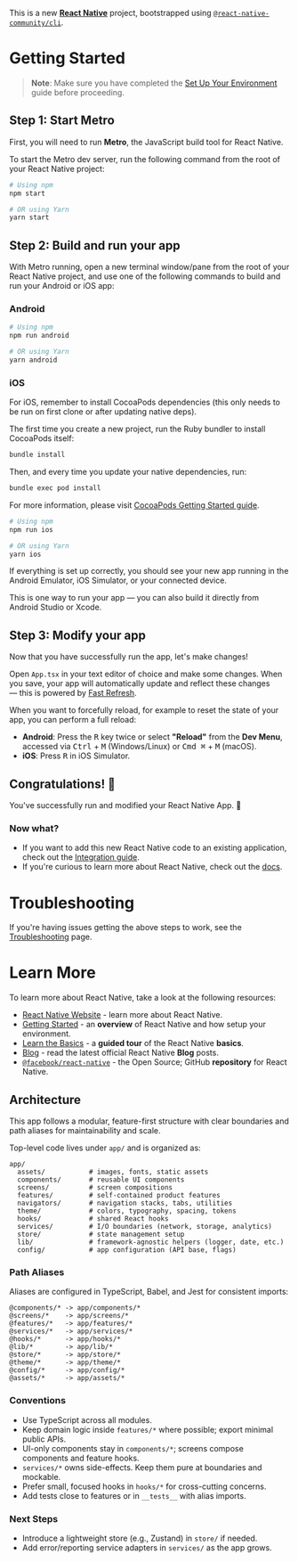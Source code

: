 This is a new [**React Native**](https://reactnative.dev) project, bootstrapped using [`@react-native-community/cli`](https://github.com/react-native-community/cli).

# Getting Started

> **Note**: Make sure you have completed the [Set Up Your Environment](https://reactnative.dev/docs/set-up-your-environment) guide before proceeding.

## Step 1: Start Metro

First, you will need to run **Metro**, the JavaScript build tool for React Native.

To start the Metro dev server, run the following command from the root of your React Native project:

```sh
# Using npm
npm start

# OR using Yarn
yarn start
```

## Step 2: Build and run your app

With Metro running, open a new terminal window/pane from the root of your React Native project, and use one of the following commands to build and run your Android or iOS app:

### Android

```sh
# Using npm
npm run android

# OR using Yarn
yarn android
```

### iOS

For iOS, remember to install CocoaPods dependencies (this only needs to be run on first clone or after updating native deps).

The first time you create a new project, run the Ruby bundler to install CocoaPods itself:

```sh
bundle install
```

Then, and every time you update your native dependencies, run:

```sh
bundle exec pod install
```

For more information, please visit [CocoaPods Getting Started guide](https://guides.cocoapods.org/using/getting-started.html).

```sh
# Using npm
npm run ios

# OR using Yarn
yarn ios
```

If everything is set up correctly, you should see your new app running in the Android Emulator, iOS Simulator, or your connected device.

This is one way to run your app — you can also build it directly from Android Studio or Xcode.

## Step 3: Modify your app

Now that you have successfully run the app, let's make changes!

Open `App.tsx` in your text editor of choice and make some changes. When you save, your app will automatically update and reflect these changes — this is powered by [Fast Refresh](https://reactnative.dev/docs/fast-refresh).

When you want to forcefully reload, for example to reset the state of your app, you can perform a full reload:

- **Android**: Press the <kbd>R</kbd> key twice or select **"Reload"** from the **Dev Menu**, accessed via <kbd>Ctrl</kbd> + <kbd>M</kbd> (Windows/Linux) or <kbd>Cmd ⌘</kbd> + <kbd>M</kbd> (macOS).
- **iOS**: Press <kbd>R</kbd> in iOS Simulator.

## Congratulations! :tada:

You've successfully run and modified your React Native App. :partying_face:

### Now what?

- If you want to add this new React Native code to an existing application, check out the [Integration guide](https://reactnative.dev/docs/integration-with-existing-apps).
- If you're curious to learn more about React Native, check out the [docs](https://reactnative.dev/docs/getting-started).

# Troubleshooting

If you're having issues getting the above steps to work, see the [Troubleshooting](https://reactnative.dev/docs/troubleshooting) page.

# Learn More

To learn more about React Native, take a look at the following resources:

- [React Native Website](https://reactnative.dev) - learn more about React Native.
- [Getting Started](https://reactnative.dev/docs/environment-setup) - an **overview** of React Native and how setup your environment.
- [Learn the Basics](https://reactnative.dev/docs/getting-started) - a **guided tour** of the React Native **basics**.
- [Blog](https://reactnative.dev/blog) - read the latest official React Native **Blog** posts.
- [`@facebook/react-native`](https://github.com/facebook/react-native) - the Open Source; GitHub **repository** for React Native.

## Architecture

This app follows a modular, feature-first structure with clear boundaries and path aliases for maintainability and scale.

Top-level code lives under `app/` and is organized as:

```
app/
  assets/           # images, fonts, static assets
  components/       # reusable UI components
  screens/          # screen compositions
  features/         # self-contained product features
  navigators/       # navigation stacks, tabs, utilities
  theme/            # colors, typography, spacing, tokens
  hooks/            # shared React hooks
  services/         # I/O boundaries (network, storage, analytics)
  store/            # state management setup
  lib/              # framework-agnostic helpers (logger, date, etc.)
  config/           # app configuration (API base, flags)
```

### Path Aliases

Aliases are configured in TypeScript, Babel, and Jest for consistent imports:

```
@components/* -> app/components/*
@screens/*    -> app/screens/*
@features/*   -> app/features/*
@services/*   -> app/services/*
@hooks/*      -> app/hooks/*
@lib/*        -> app/lib/*
@store/*      -> app/store/*
@theme/*      -> app/theme/*
@config/*     -> app/config/*
@assets/*     -> app/assets/*
```

### Conventions

- Use TypeScript across all modules.
- Keep domain logic inside `features/*` where possible; export minimal public APIs.
- UI-only components stay in `components/*`; screens compose components and feature hooks.
- `services/*` owns side-effects. Keep them pure at boundaries and mockable.
- Prefer small, focused hooks in `hooks/*` for cross-cutting concerns.
- Add tests close to features or in `__tests__` with alias imports.

### Next Steps

- Introduce a lightweight store (e.g., Zustand) in `store/` if needed.
- Add error/reporting service adapters in `services/` as the app grows.
